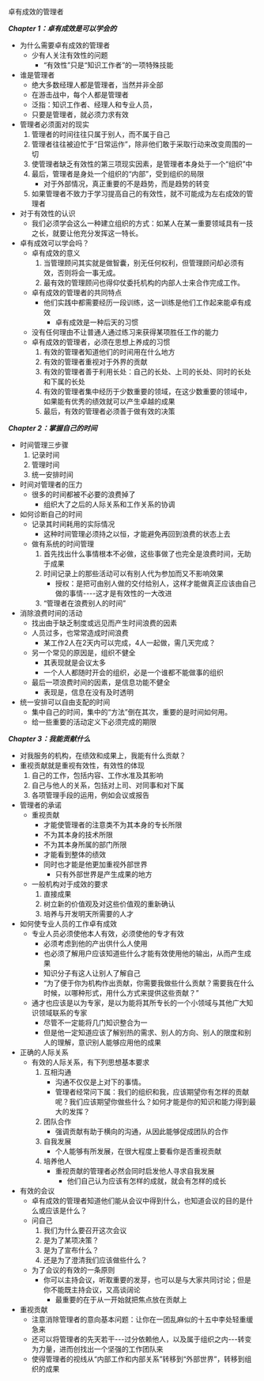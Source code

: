 卓有成效的管理者


***Chapter 1：卓有成效是可以学会的***
   * 为什么需要卓有成效的管理者
      * 少有人关注有效性的问题
         * “有效性”只是“知识工作者”的一项特殊技能
   * 谁是管理者
      * 绝大多数经理人都是管理者，当然并非全部
      * 在游击战中，每个人都是管理者
      * 泛指：知识工作者、经理人和专业人员，
      * 只要是管理者，就必须力求有效
   * 管理者必须面对的现实
      1. 管理者的时间往往只属于别人，而不属于自己
      1. 管理者往往被迫忙于“日常运作”，除非他们敢于采取行动来改变周围的一切
      1. 使管理者缺乏有效性的第三项现实因素，是管理者本身处于一个“组织”中
      1. 最后，管理者是身处一个组织的“内部”，受到组织的局限
         * 对于外部情况，真正重要的不是趋势，而是趋势的转变
      1. 如果管理者不致力于学习提高自己的有效性，就不可能成为左右成效的管理者
   * 对于有效性的认识
      * 我们必须学会这么一种建立组织的方式：如某人在某一重要领域具有一技之长，就要让他充分发挥这一特长。
   * 卓有成效可以学会吗？
      * 卓有成效的意义
         1. 当管理顾问其实就是做智囊，别无任何权利，但管理顾问却必须有效，否则将会一事无成。
         1. 最有效的管理顾问也得仰仗委托机构的内部人士来合作完成工作。
      * 卓有成效的管理者的共同特点
         * 他们实践中都需要经历一段训练，这一训练是他们工作起来能卓有成效
            * 卓有成效是一种后天的习惯
      * 没有任何理由不让普通人通过练习来获得某项胜任工作的能力 
      * 卓有成效的管理者，必须在思想上养成的习惯
         1. 有效的管理者知道他们的时间用在什么地方
         2. 有效的管理者重视对于外界的贡献
         3. 有效的管理者善于利用长处：自己的长处、上司的长处、同时的长处和下属的长处
         4. 有效的管理者集中经历于少数重要的领域，在这少数重要的领域中，如果能有优秀的绩效就可以产生卓越的成果
         5. 最后，有效的管理者必须善于做有效的决策


***Chapter 2：掌握自己的时间***
   * 时间管理三步骤
      1. 记录时间
      2. 管理时间
      3. 统一安排时间
   * 时间对管理者的压力
      * 很多的时间都被不必要的浪费掉了
         * 组织大了之后的人际关系和工作关系的协调
   * 如何诊断自己的时间
      * 记录其时间耗用的实际情况
         * 这种时间管理必须持之以恒，才能避免再回到浪费的状态上去
      * 做有系统的时间管理
         1. 首先找出什么事情根本不必做，这些事做了也完全是浪费时间，无助于成果
         2. 时间记录上的那些活动可以有别人代为参加而又不影响效果
            * 授权：是把可由别人做的交付给别人，这样才能做真正应该由自己做的事情----这才是有效性的一大改进
         3. “管理者在浪费别人的时间”
   * 消除浪费时间的活动
       * 找出由于缺乏制度或远见而产生时间浪费的因素
       * 人员过多，也常常造成时间浪费
          * 某工作2人在2天内可以完成，4人一起做，需几天完成？
       * 另一个常见的原因是，组织不健全
          * 其表现就是会议太多
          * 一个人人都随时开会的组织，必是一个谁都不能做事的组织
       * 最后一项浪费时间的因素，是信息功能不健全 
          * 表现是，信息在没有及时透明
   * 统一安排可以自由支配的时间
      * 集中自己的时间，集中的“方法”倒在其次，重要的是时间如何用。
      * 给一些重要的活动定义下必须完成的期限


***Chapter 3：我能贡献什么***
   * 对我服务的机构，在绩效和成果上，我能有什么贡献？
   * 重视贡献就是重视有效性，有效性的体现
      1. 自己的工作，包括内容、工作水准及其影响
      2. 自己与他人的关系，包括对上司、对同事和对下属
      3. 各项管理手段的运用，例如会议或报告
   * 管理者的承诺
      * 重视贡献
         * 才能使管理者的注意类不为其本身的专长所限
         * 不为其本身的技术所限
         * 不为其本身所属的部门所限
         * 才能看到整体的绩效
         * 同时也才能是他更加重视外部世界
            * 只有外部世界是产生成果的地方
      * 一般机构对于成效的要求
         1. 直接成果
         2. 树立新的价值观及对这些价值观的重新确认
         3. 培养与开发明天所需要的人才
   * 如何使专业人员的工作卓有成效
      * 专业人员必须使他本人有效，必须使他的专才有效
         * 必须考虑到他的产出供什么人使用
         * 也必须了解用户应该知道些什么才能有效使用他的输出，从而产生成果
         * 知识分子有这人让别人了解自己
         * “为了便于你为机构作出贡献，你需要我做些什么贡献？需要我在什么时候，以哪种形式，用什么方式来提供这些贡献？”
      * 通才也应该是以为专家，是以为能将其所专长的一个小领域与其他广大知识领域联系的专家
         * 尽管不一定能将几门知识整合为一
         * 但是他一定知道应该了解别热的需求、别人的方向、别人的限度和别人的理解，意识别人能够应用他的成果
   * 正确的人际关系
      * 有效的人际关系，有下列思想基本要求
         1. 互相沟通
            * 沟通不仅仅是上对下的事情。
            * 管理者经常问下属：我们的组织和我，应该期望你有怎样的贡献呢？我们应该期望你做些什么？如何才能是你的知识和能力得到最大的发挥？
         2. 团队合作
            * 强调贡献有助于横向的沟通，从因此能够促成团队的合作
         3. 自我发展
            * 个人能够有所发展，在很大程度上要看你是否重视贡献
         4. 培养他人
            * 重视贡献的管理者必然会同时启发他人寻求自我发展
               * 他们自己认为应该有怎样的成就，就会有怎样的成长
   * 有效的会议
      * 卓有成效的管理者知道他们能从会议中得到什么，也知道会议的目的是什么或应该是什么？
      * 问自己
         1. 我们为什么要召开这次会议
         2. 是为了某项决策？
         3. 是为了宣布什么？
         4. 还是为了澄清我们应该做些什么？
      * 为了会议的有效的一条原则
         * 你可以主持会议，听取重要的发芽，也可以是与大家共同讨论；但是你不能既主持会议，又高谈阔论
            * 最重要的在于从一开始就把焦点放在贡献上
   * 重视贡献
      * 注意消除管理者的意向基本问题：让你在一团乱麻似的十五中李处轻重缓急来
      * 还可以将管理者的先天若干---过分依赖他人，以及属于组织之内---转变为力量，进而创找出一个坚强的工作团队来
      * 使得管理者的视线从“内部工作和内部关系”转移到“外部世界”，转移到组织的成果

